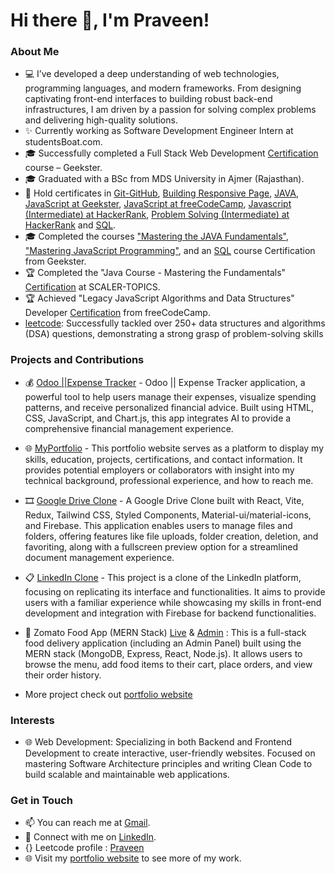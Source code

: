 # Hi there 👋, I'm Praveen!

### About Me
- 💻 I’ve developed a deep understanding of web technologies, programming languages, and modern frameworks. From designing captivating front-end interfaces to building robust back-end infrastructures, I am driven by a passion for solving complex problems and delivering high-quality solutions.
- ✨ Currently working as Software Development Engineer Intern at studentsBoat.com.
- 🎓 Successfully completed a Full Stack Web Development [Certification](https://drive.google.com/file/d/1AFr3Ad4WNnLIt6MOIuU5Q0hKQz9XZDov/view?usp=sharing) course – Geekster. 
- 🎓 Graduated with a BSc from MDS University in Ajmer (Rajasthan).
- 🔧 Hold certificates in [Git-GitHub](https://certifications.geekster.in/-Xx-DYDop-o0sSaJ5lJnK-geekster.pdf), [Building Responsive Page](https://certifications.geekster.in/-k01RhLXfBW_3kfujnAqP-geekster.pdf), [JAVA](https://certifications.geekster.in/iVqg6LsAnP_eJqsd_nKrn-geekster.pdf), [JavaScript at Geekster](https://certifications.geekster.in/ALrlplNwi9x5__0VGVfBx-geekster.pdf), [JavaScript at freeCodeCamp](https://www.freecodecamp.org/certification/Praveen21/javascript-algorithms-and-data-structures), [Javascript (Intermediate) at HackerRank](https://www.hackerrank.com/certificates/094fd884796d), [Problem Solving (Intermediate) at HackerRank](https://www.hackerrank.com/certificates/03092ea6817f) and  [SQL](https://certifications.geekster.in/yZqp3XSxCGnEM7WHDwAF4-geekster.pdf).
- 🎓 Completed the courses ["Mastering the JAVA Fundamentals"](https://certifications.geekster.in/iVqg6LsAnP_eJqsd_nKrn-geekster.pdf), ["Mastering JavaScript Programming"](https://certifications.geekster.in/ALrlplNwi9x5__0VGVfBx-geekster.pdf), and an  [SQL](https://certifications.geekster.in/yZqp3XSxCGnEM7WHDwAF4-geekster.pdf) course Certification from Geekster.
- 🏆 Completed the "Java Course - Mastering the Fundamentals" [Certification](https://moonshot.scaler.com/s/li/E917PSUwNz)  at SCALER-TOPICS.
- 🏆 Achieved "Legacy JavaScript Algorithms and Data Structures" Developer [Certification](https://www.freecodecamp.org/certification/Praveen21/javascript-algorithms-and-data-structures) from freeCodeCamp.
- [leetcode](https://leetcode.com/u/Prvn21/): Successfully tackled over 250+ data structures and algorithms (DSA) questions, demonstrating a strong grasp of problem-solving skills 

### Projects and Contributions
- 💰️ [Odoo ||Expense Tracker](https://praveen-expense-tracker-odoo.netlify.app/) - Odoo || Expense Tracker application, a powerful tool to help users manage their expenses, visualize spending patterns, and receive personalized financial advice. Built using HTML, CSS, JavaScript, and Chart.js, this app integrates AI to provide a comprehensive financial management experience.
- 🌐 [MyPortfolio](https://praveen21-portfolio.netlify.app/) - This portfolio website serves as a platform to display my skills, education, projects, certifications, and contact information. It provides potential employers or collaborators with insight into my technical background, professional experience, and how to reach me.
- 🎞️ [Google Drive Clone](https://praveen-google-drive-react.netlify.app/) - A Google Drive Clone built with React, Vite, Redux, Tailwind CSS, Styled Components, Material-ui/material-icons, and Firebase. This application enables users to manage files and folders, offering features like file uploads, folder creation, deletion, and favoriting, along with a fullscreen preview option for a streamlined document management experience.
- 📋 [LinkedIn Clone](https://praveen-linked-in-clone-reactjs.netlify.app/) - This project is a clone of the LinkedIn platform, focusing on replicating its interface and functionalities. It aims to provide users with a familiar experience while showcasing my skills in front-end development and integration with Firebase for backend functionalities.
- 🛒 Zomato Food App (MERN Stack) [Live](https://zomato-clone-frontend-9g69.onrender.com/) & [Admin](https://zomato-clone-admin-jklc.onrender.com/add) : This is a full-stack food delivery application (including an Admin Panel) built using the MERN stack (MongoDB, Express, React, Node.js). It allows users to browse the menu, add food items to their cart, place orders, and view their order history.

- More project check out [portfolio website](https://praveen21-portfolio.netlify.app/)

### Interests
- 🌐 Web Development: Specializing in both Backend and Frontend Development to create interactive, user-friendly websites. Focused on mastering Software Architecture principles and writing Clean Code to build scalable and maintainable web applications.

### Get in Touch
- 📫 You can reach me at [Gmail](praveenbarfa001@gmail.com).
- 💼 Connect with me on [LinkedIn](https://www.linkedin.com/in/praveen219/).
- {} Leetcode profile : [Praveen](https://leetcode.com/u/Prvn21/)
- 🌐 Visit my [portfolio website](https://praveen21-portfolio.netlify.app/) to see more of my work.


